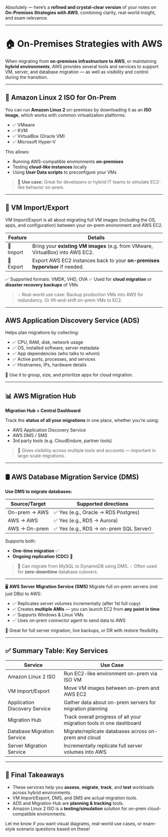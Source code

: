 Absolutely — here’s a **refined and crystal-clear version** of your notes on **On-Premises Strategies with AWS**, combining clarity, real-world insight, and exam relevance.

---

# 🏠 On-Premises Strategies with AWS

When migrating from **on-premises infrastructure to AWS**, or maintaining **hybrid environments**, AWS provides several tools and services to support VM, server, and database migration — as well as visibility and control during the transition.

---

## 📀 **Amazon Linux 2 ISO for On-Prem**

You can run **Amazon Linux 2** on-premises by downloading it as an **ISO image**, which works with common virtualization platforms:

* ✅ VMware
* ✅ KVM
* ✅ VirtualBox (Oracle VM)
* ✅ Microsoft Hyper-V

This allows:

* Running AWS-compatible environments **on-premises**
* Testing **cloud-like instances** locally
* Using **User Data scripts** to preconfigure your VMs

> 📌 **Use case:** Great for developers or hybrid IT teams to simulate EC2-like behavior on-prem.

---

## 🔄 VM Import/Export

VM Import/Export is all about migrating full VM images (including the OS, apps, and configuration) between your on-prem environment and AWS EC2.

| Feature   | Details                                                                        |
| --------- | ------------------------------------------------------------------------------ |
| 🔼 Import | Bring your **existing VM images** (e.g. from VMware, VirtualBox) into AWS EC2. |
| 🔽 Export | Export AWS EC2 instances back to your **on-premises hypervisor** if needed.    |

✅ Supported formats: VMDK, VHD, OVA
✅ Used for **cloud migration** or **disaster recovery backups** of VMs

> 💡 Real-world use case: Backup production VMs into AWS for redundancy. Or lift-and-shift on-prem VMs to EC2.

---

## AWS Application Discovery Service (ADS)

Helps plan migrations by collecting:

* ✅ CPU, RAM, disk, network usage
* ✅ OS, installed software, server metadata
* ✅ App dependencies (who talks to whom)
* ✅ Active ports, processes, and services
* ✅ Hostnames, IPs, hardware details

🔧 Use it to group, size, and prioritize apps for cloud migration.

---

## 📊 AWS Migration Hub

**Migration Hub = Central Dashboard**

Track the **status of all your migrations** in one place, whether you're using:

* AWS Application Discovery Service
* AWS DMS / SMS
* 3rd party tools (e.g. CloudEndure, partner tools)

> 🧭 Gives visibility across multiple tools and accounts — important in large-scale migrations.

---

## 🛢️ AWS Database Migration Service (DMS)

**Use DMS to migrate databases:**

| Source/Target | Supported directions                   |
| ------------- | -------------------------------------- |
| On-prem → AWS | ✅ Yes (e.g., Oracle → RDS Postgres)    |
| AWS → AWS     | ✅ Yes (e.g., RDS → Aurora)             |
| AWS → On-prem | ✅ Yes (e.g., RDS → on-prem SQL Server) |

Supports both:

* **One-time migration** ✅
* **Ongoing replication (CDC)** 🔁

> 📌 Can migrate from MySQL to DynamoDB using DMS.
> 💡 Often used for **zero-downtime** database cutovers.

---

🖥️ **AWS Server Migration Service (SMS)**
Migrate full on-prem servers (not just DBs) to AWS:

* ✅ Replicates server volumes incrementally (after 1st full copy)
* ✅ Creates **multiple AMIs** — you can launch EC2 from **any point in time**
* ✅ Supports Windows & Linux VMs
* ✅ Uses on-prem connector agent to send data to AWS

🧩 Great for full server migration, live backups, or DR with restore flexibility.

---

## ✅ Summary Table: Key Services

| Service                    | Use Case                                                            |
| -------------------------- | ------------------------------------------------------------------- |
| Amazon Linux 2 ISO         | Run EC2-like environment on-prem via ISO VM                         |
| VM Import/Export           | Move VM images between on-prem and AWS EC2                          |
| Application Discovery Service | Gather data about on-prem servers for migration planning            |
| Migration Hub              | Track overall progress of all your migration tools in one dashboard |
| Database Migration Service | Migrate/replicate databases across on-prem and cloud                |
| Server Migration Service   | Incrementally replicate full server volumes into AWS                |

---

## 🎯 Final Takeaways

* These services help you **assess**, **migrate**, **track**, and **test** workloads across hybrid environments.
* VM Import/Export, DMS, and SMS are actual migration tools.
* ADS and Migration Hub are **planning & tracking** tools.
* Amazon Linux 2 ISO is a **testing/simulation** solution for on-prem cloud-compatible environments.

Let me know if you want visual diagrams, real-world use cases, or exam-style scenario questions based on these!
